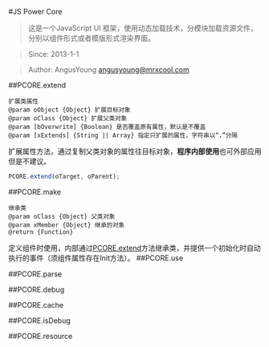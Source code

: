 #JS Power Core
> 这是一个JavaScript UI 框架，使用动态加载技术，分模块加载资源文件，分别以组件形式或者模版形式渲染界面。

> Since: 2013-1-1

> Author: AngusYoung <angusyoung@mrxcool.com>

##PCORE.extend

	扩展类属性
	@param oObject {Object} 扩展目标对象
	@param oClass {Object} 扩展父类对象
	@param [bOverwrite] {Boolean} 是否覆盖原有属性，默认是不覆盖
	@param [xExtends] {String || Array} 指定只扩展的属性，字符串以“，”分隔

扩展属性方法，通过复制父类对象的属性往目标对象，**程序内部使用**也可外部应用但是不建议。

```js
PCORE.extend(oTarget, oParent);
```

##PCORE.make

	继承类
	@param oClass {Object} 父类对象
	@param xMember {Object} 继承的对象
	@return {Function}

定义组件时使用，内部通过[PCORE.extend](#pcoreextend)方法继承类，并提供一个初始化时自动执行的事件（须组件属性存在Init方法）。
##PCORE.use

##PCORE.parse

##PCORE.debug

##PCORE.cache

##PCORE.isDebug

##PCORE.resource
